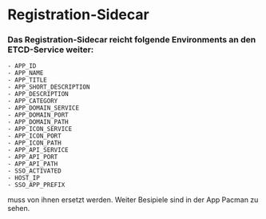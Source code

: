 # Registration-Sidecar

### Das Registration-Sidecar reicht folgende Environments an den ETCD-Service weiter:
    - APP_ID
    - APP_NAME
    - APP_TITLE
    - APP_SHORT_DESCRIPTION
    - APP_DESCRIPTION
    - APP_CATEGORY
    - APP_DOMAIN_SERVICE
    - APP_DOMAIN_PORT
    - APP_DOMAIN_PATH
    - APP_ICON_SERVICE
    - APP_ICON_PORT
    - APP_ICON_PATH
    - APP_API_SERVICE
    - APP_API_PORT
    - APP_API_PATH
    - SSO_ACTIVATED
    - HOST_IP
    - SSO_APP_PREFIX

<WERT> muss von ihnen ersetzt werden.
Weiter Besipiele sind in der App Pacman zu sehen.